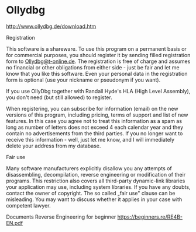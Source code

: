 # Ollydbg
http://www.ollydbg.de/download.htm

Registration

This software is a shareware. To use this program on a permanent basis or for commercial purposes, you should register it by sending filled registration form to Ollydbg@t-online.de. The registration is free of charge and assumes no financial or other obligations from either side - just be fair and let me know that you like this software. Even your personal data in the registration form is optional (use your nickname or pseudonym if you want).

If you use OllyDbg together with Randall Hyde's HLA (High Level Assembly), you don't need (but still allowed) to register.

When registering, you can subscribe for information (email) on the new versions of this program, including pricing, terms of support and list of new features. In this case you agree not to treat this information as a spam as long as number of letters does not exceed 4 each calendar year and they contain no advertisements from the third parties. If you no longer want to receive this information - well, just let me know, and I will immediately delete your address from my database. 
 
 Fair use

Many software manufacturers explicitly disallow you any attempts of disassembling, decompilation, reverse engineering or modification of their programs. This restriction also covers all third-party dynamic-link libraries your application may use, including system libraries. If you have any doubts, contact the owner of copyright. The so called „fair use" clause can be misleading. You may want to discuss whether it applies in your case with competent lawyer. 
 
Documents
Reverse Engineering for beginner https://beginners.re/RE4B-EN.pdf
